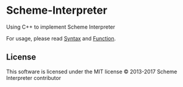 # Scheme-Interpreter
Using C++ to implement Scheme Interpreter

For usage, please read [Syntax](https://github.com/Br1an6/Scheme-Interpreter/blob/master/Syntax.txt) and [Function](https://github.com/Br1an6/Scheme-Interpreter/blob/master/Function.txt).

License
-------

This software is licensed under the MIT license
© 2013-2017 Scheme Interpreter contributor
